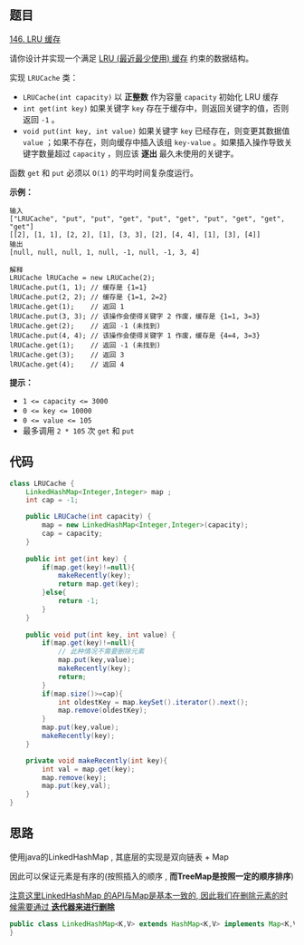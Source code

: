 ## 题目

[146. LRU 缓存](https://leetcode.cn/problems/lru-cache/)

请你设计并实现一个满足 [LRU (最近最少使用) 缓存](https://baike.baidu.com/item/LRU) 约束的数据结构。

实现 `LRUCache` 类：

- `LRUCache(int capacity)` 以 **正整数** 作为容量 `capacity` 初始化 LRU 缓存
- `int get(int key)` 如果关键字 `key` 存在于缓存中，则返回关键字的值，否则返回 `-1` 。
- `void put(int key, int value)` 如果关键字 `key` 已经存在，则变更其数据值 `value` ；如果不存在，则向缓存中插入该组 `key-value` 。如果插入操作导致关键字数量超过 `capacity` ，则应该 **逐出** 最久未使用的关键字。

函数 `get` 和 `put` 必须以 `O(1)` 的平均时间复杂度运行。

 

**示例：**

```
输入
["LRUCache", "put", "put", "get", "put", "get", "put", "get", "get", "get"]
[[2], [1, 1], [2, 2], [1], [3, 3], [2], [4, 4], [1], [3], [4]]
输出
[null, null, null, 1, null, -1, null, -1, 3, 4]

解释
LRUCache lRUCache = new LRUCache(2);
lRUCache.put(1, 1); // 缓存是 {1=1}
lRUCache.put(2, 2); // 缓存是 {1=1, 2=2}
lRUCache.get(1);    // 返回 1
lRUCache.put(3, 3); // 该操作会使得关键字 2 作废，缓存是 {1=1, 3=3}
lRUCache.get(2);    // 返回 -1 (未找到)
lRUCache.put(4, 4); // 该操作会使得关键字 1 作废，缓存是 {4=4, 3=3}
lRUCache.get(1);    // 返回 -1 (未找到)
lRUCache.get(3);    // 返回 3
lRUCache.get(4);    // 返回 4
```

 

**提示：**

- `1 <= capacity <= 3000`
- `0 <= key <= 10000`
- `0 <= value <= 105`
- 最多调用 `2 * 105` 次 `get` 和 `put`

## 代码

```java
class LRUCache {
    LinkedHashMap<Integer,Integer> map ;
    int cap = -1;

    public LRUCache(int capacity) {
        map = new LinkedHashMap<Integer,Integer>(capacity);
        cap = capacity;
    }
    
    public int get(int key) {
        if(map.get(key)!=null){
            makeRecently(key);
            return map.get(key);
        }else{
            return -1;
        }
    }
    
    public void put(int key, int value) {
        if(map.get(key)!=null){
            // 此种情况不需要删除元素
            map.put(key,value);
            makeRecently(key);
            return;
        }
        if(map.size()>=cap){
            int oldestKey = map.keySet().iterator().next();
            map.remove(oldestKey);
        }
        map.put(key,value);
        makeRecently(key);
    }

    private void makeRecently(int key){
        int val = map.get(key);
        map.remove(key);
        map.put(key,val);
    }
}
```

## 思路

使用java的LinkedHashMap , 其底层的实现是双向链表 + Map

因此可以保证元素是有序的(按照插入的顺序 , **而TreeMap是按照一定的顺序排序**)

<u>注意这里LinkedHashMap 的API与Map是基本一致的, 因此我们在删除元素的时候需要通过 **迭代器来进行删除</u>**

```java
public class LinkedHashMap<K,V> extends HashMap<K,V> implements Map<K,V>{
}
```

